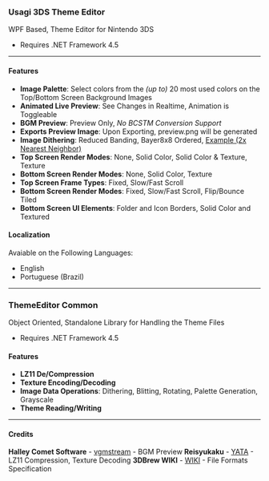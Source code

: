 ### Usagi 3DS Theme Editor

WPF Based, Theme Editor for Nintendo 3DS
- Requires .NET Framework 4.5

---
#### Features

* **Image Palette**: Select colors from the *(up to)* 20 most used colors on the Top/Bottom Screen Background Images
* **Animated Live Preview**: See Changes in Realtime, Animation is Toggleable
* **BGM Preview**: Preview Only, *No BCSTM Conversion Support*
* **Exports Preview Image**: Upon Exporting, preview.png will be generated
* **Image Dithering**: Reduced Banding, Bayer8x8 Ordered, [Example (2x Nearest Neighbor)][DITHERING]
* **Top Screen Render Modes**: None, Solid Color, Solid Color & Texture, Texture
* **Bottom Screen Render Modes**: None, Solid Color, Texture
* **Top Screen Frame Types**: Fixed, Slow/Fast Scroll
* **Bottom Screen Render Modes**: Fixed, Slow/Fast Scroll, Flip/Bounce Tiled
* **Bottom Screen UI Elements**: Folder and Icon Borders, Solid Color and Textured

#### Localization

Avaiable on the Following Languages:

* English
* Portuguese (Brazil)

---
### ThemeEditor Common

Object Oriented, Standalone Library for Handling the Theme Files
- Requires .NET Framework 4.5

#### Features

* **LZ11 De/Compression**
* **Texture Encoding/Decoding**
* **Image Data Operations**: Dithering, Blitting, Rotating, Palette Generation, Grayscale
* **Theme Reading/Writing**

---
#### Credits

**Halley Comet Software** - [vgmstream] - BGM Preview
**Reisyukaku** - [YATA] - LZ11 Compression, Texture Decoding
**3DBrew WIKI** - [WIKI] - File Formats Specification

[vgmstream]:https://www.hcs64.com/vgmstream.html
[YATA]:https://github.com/Reisyukaku/YATA
[WIKI]:https://www.3dbrew.org/wiki/
[DITHERING]:http://i.imgur.com/W6wcvhS.png